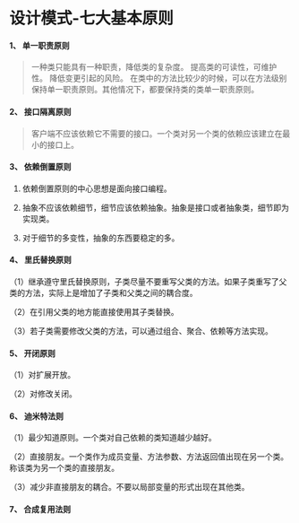 # 设计模式-七大基本原则

#### 1、 单一职责原则
>一种类只能具有一种职责，降低类的复杂度。
>提高类的可读性，可维护性。
>降低变更引起的风险。
>在类中的方法比较少的时候，可以在方法级别保持单一职责原则。其他情况下，都要保持类的类单一职责原则。

#### 2、 接口隔离原则
>客户端不应该依赖它不需要的接口。一个类对另一个类的依赖应该建立在最小的接口上。

#### 3、 依赖倒置原则

1. 依赖倒置原则的中心思想是面向接口编程。

2. 抽象不应该依赖细节，细节应该依赖抽象。抽象是接口或者抽象类，细节即为实现类。

3. 对于细节的多变性，抽象的东西要稳定的多。

#### 4、 里氏替换原则

（1）继承遵守里氏替换原则，子类尽量不要重写父类的方法。如果子类重写了父类的方法，实际上是增加了子类和父类之间的耦合度。

（2）在引用父类的地方能直接使用其子类替换。

（3）若子类需要修改父类的方法，可以通过组合、聚合、依赖等方法实现。

#### 5、 开闭原则

（1）对扩展开放。

（2）对修改关闭。

#### 6、 迪米特法则

（1）最少知道原则。一个类对自己依赖的类知道越少越好。

（2）直接朋友。一个类作为成员变量、方法参数、方法返回值出现在另一个类。称该类为另一个类的直接朋友。

（3）减少非直接朋友的耦合。不要以局部变量的形式出现在其他类。

#### 7、 合成复用法则





